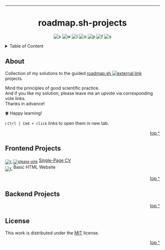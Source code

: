 <!-- jump mark TOP -->
<a id="top"></a>

---
<div align="center">

# roadmap.sh-projects
<!-- Status badges -->
![x] ![w] ![l] ![o] ![p] ![f] ![s]

</div>

<!-- ToC -->
<details>
  <summary>Table of Content</summary>
  <ul style="list-style-type: none;">
    <li><a href="#about">About</a></li>
    <li><a href="#frontend-projects">Frontend Projects</a></li>
    <li><a href="#backend-projects">Backend Projects</a></li>
    <li><a href="#license">License</a></li>
  </ul>
</details>

## About

Collection of my solutions to the guided [roadmap.sh ![external link][e]][roadmap] projects.  

Mind the principles of good scientific practice.  
And if you like my solution, please leave me an upvote via corresponding vote links.  
Thanks in advance!  

🍀 Happy learning!  

ℹ️ `Ctrl | Cmd + click` links to open them in new tab.

<p align="right"><a href="#top">top ^</a></p>

## Frontend Projects
<sub>[![r.][g]][001goal] [![please vote][v]][001vote]</sub> [Single-Page CV][001result] </br>
<sub>[![r.][g]][002goal]</sub> Basic HTML Website </br>

<p align="right"><a href="#top">top ^</a></p>

## Backend Projects

<p align="right"><a href="#top">top ^</a></p>

## License

This work is distributed under the [MIT](LICENSE) license.

<p align="right"><a href="#top">top ^</a></p>


<!-- Badges -->
[f]: https://img.shields.io/gitea/forks/mephi/roadmap.sh-projects?gitea_url=https%3A%2F%2Fcodeberg.org&style=flat&color=lightseagreen&labelColor=%230F639C
[l]: https://img.shields.io/gitea/last-commit/mephi/roadmap.sh-projects?gitea_url=https%3A%2F%2Fcodeberg.org&labelColor=%230F639C
[o]: https://img.shields.io/gitea/issues/open/mephi/roadmap.sh-projects?gitea_url=https%3A%2F%2Fcodeberg.org&labelColor=%230F639C
[w]: https://img.shields.io/badge/work-in%20progress-yellow?labelColor=%230F639C
[e]: https://codeberg.org/Mephi/my-assets/raw/icons/PNG/mephi-external-link-16x16-blue.png
[s]: https://img.shields.io/gitea/stars/mephi/roadmap.sh-projects?gitea_url=https%3A%2F%2Fcodeberg.org&style=flat&color=goldenrod&labelColor=%230F639C
[x]: https://img.shields.io/badge/status-experimental-orange?labelColor=%230F639C
[p]: https://img.shields.io/gitea/pull-requests/all/mephi/roadmap.sh-projects?gitea_url=https%3A%2F%2Fcodeberg.org&label=PRs&labelColor=%230F639C

[g]: https://badgen.net/badge/r./goal/orange
[v]: https://badgen.net/badge/r./vote/green

<!-- project links -->
[001goal]: https://roadmap.sh/projects/single-page-cv
[001result]: https://html-preview.github.io/?url=https://github.com/Mephi78/roadmap.sh-projects/blob/main/1-Frontend/01-Single-Page-CV/index.html
[001vote]: https://roadmap.sh/projects/single-page-cv/solutions?u=670c1bf1791f57dd60aa2577
[002goal]: https://roadmap.sh/projects/basic-html-website

<!-- external links -->
[roadmap]: https://roadmap.sh